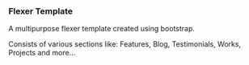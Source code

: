 ### Flexer Template
A multipurpose flexer template created using bootstrap.

Consists of various sections like:
Features, Blog, Testimonials, Works, Projects and more...